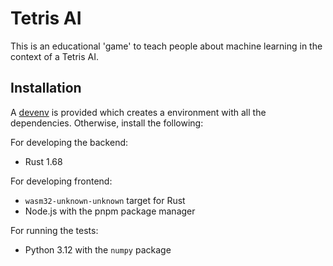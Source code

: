 # Tetris AI

This is an educational 'game' to teach people about machine learning in the context of a Tetris AI.

## Installation

A [devenv](https://devenv.sh/) is provided which creates a environment with all the dependencies. Otherwise, install the following:

For developing the backend:

- Rust 1.68

For developing frontend:

- `wasm32-unknown-unknown` target for Rust
- Node.js with the pnpm package manager

For running the tests:

- Python 3.12 with the `numpy` package

